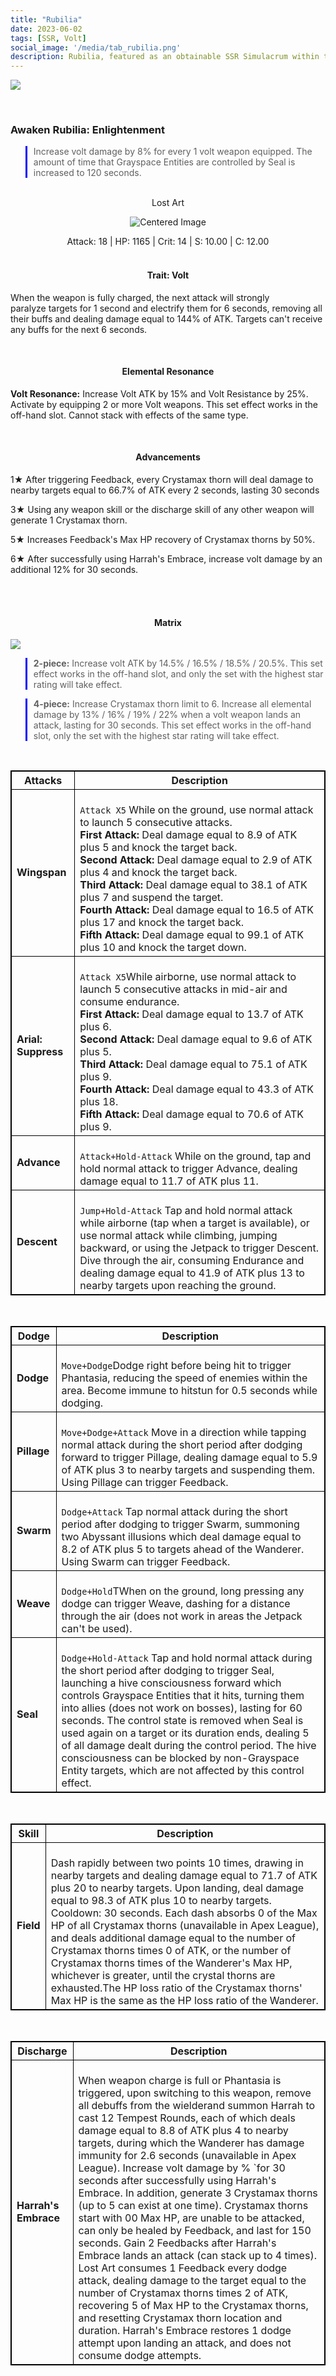 ```yaml
---
title: "Rubilia"
date: 2023-06-02
tags: [SSR, Volt]
social_image: '/media/tab_rubilia.png'
description: Rubilia, featured as an obtainable SSR Simulacrum within the simulacrum system, associated with the weapon Lost Art.
---
```



![](https://telegra.ph/file/cf9ceaf192d1ca4148b0e.png)


</br>

### Awaken Rubilia: Enlightenment

> Increase volt damage by 8% for every 1 volt weapon equipped. The amount of time that Grayspace Entities are controlled by Seal is increased to 120 seconds.

</br>

<center>Lost Art</center>

<p align="center">
    <img src="https://telegra.ph/file/dc10128262fa1cafb115d.png" alt="Centered Image">
</p>



<center> Attack: 18 | HP: 1165 | Crit: 14 | S: 10.00 | C: 12.00</center>

</br>

<h4 style="text-align: center;"> Trait: Volt </h4>


When the weapon is fully charged, the next attack will strongly paralyze targets for 1 second and electrify them for 6 seconds, removing all their buffs and dealing damage equal to 144% of ATK. Targets can't receive any buffs for the next 6 seconds.

</br>

<h4 style="text-align: center;"> Elemental Resonance </h4>

**Volt Resonance:** Increase Volt ATK by 15% and Volt Resistance by 25%. Activate by equipping 2 or more Volt weapons. This set effect works in the off-hand slot. Cannot stack with effects of the same type.

</br>

<h4 style="text-align: center;"> Advancements </h4>



1★ After triggering Feedback, every Crystamax thorn will deal damage to nearby targets equal to 66.7% of ATK every 2 seconds, lasting 30 seconds

3★  Using any weapon skill or the discharge skill of any other weapon will generate 1 Crystamax thorn.

5★  Increases Feedback's Max HP recovery of Crystamax thorns by 50%.

6★  After successfully using Harrah's Embrace, increase volt damage by an additional 12% for 30 seconds.

</br> 
</br>

<h4 style="text-align: center;"> Matrix </h4>

![](https://telegra.ph/file/d188583ef4e4fc96c8e0e.png)

> **2-piece:** Increase volt ATK by 14.5% / 16.5% / 18.5% / 20.5%. This set effect works in the off-hand slot, and only the set with the highest star rating will take effect.

> **4-piece:** Increase Crystamax thorn limit to 6. Increase all elemental damage by 13% / 16% / 19% / 22% when a volt weapon lands an attack, lasting for 30 seconds. This set effect works in the off-hand slot, only the set with the highest star rating will take effect.



<style>
table {
    border-collapse: collapse;
}
table, th, td {
   border: 1.5px solid black;
}
blockquote {
    border-left: solid blue;
    padding-left: 10px;
}
</style>


</br>

|   Attacks        | Description                                                  |
|-----------------|---------------------------------------------------------------|
| **Wingspan** | </br> `Attack X5` While on the ground, use normal attack to launch 5 consecutive attacks.</br> **First Attack:**  Deal damage equal to 8.9 of ATK plus 5 and knock the target back.</br> **Second Attack:**  Deal damage equal to 2.9 of ATK plus 4 and knock the target back.</br> **Third Attack:** Deal damage equal to 38.1 of ATK plus 7 and suspend the target.</br> **Fourth Attack:** Deal damage equal to 16.5 of ATK plus 17 and knock the target back.</br>**Fifth Attack:** Deal damage equal to 99.1 of ATK plus 10 and knock the target down.| 
|  **Arial: Suppress**|  </br> `Attack X5`While airborne, use normal attack to launch 5 consecutive attacks in mid-air and consume endurance.</br>**First Attack:**  Deal damage equal to 13.7 of ATK plus 6.</br>**Second Attack:** Deal damage equal to 9.6 of ATK plus 5. </br>**Third Attack:**  Deal damage equal to 75.1 of ATK plus 9. </br>**Fourth Attack:** Deal damage equal to 43.3 of ATK plus 18. </br>**Fifth Attack:**  Deal damage equal to 70.6 of ATK plus 9.|
| **Advance**| </br> `Attack+Hold-Attack` While on the ground, tap and hold normal attack to trigger Advance, dealing damage equal to 11.7 of ATK plus 11.|
|**Descent**|</br>`Jump+Hold-Attack` Tap and hold normal attack while airborne (tap when a target is available), or use normal attack while climbing, jumping backward, or using the Jetpack to trigger Descent. Dive through the air, consuming Endurance and dealing damage equal to 41.9 of ATK plus 13 to nearby targets upon reaching the ground.|


</br>

|   Dodge        | Description                                                  |
|-----------------|---------------------------------------------------------------|
| **Dodge**| </br> `Move+Dodge`Dodge right before being hit to trigger Phantasia, reducing the speed of enemies within the area. Become immune to hitstun for 0.5 seconds while dodging.|
|**Pillage**| </br>  `Move+Dodge+Attack` Move in a direction while tapping normal attack during the short period after dodging forward to trigger Pillage, dealing damage equal to 5.9 of ATK plus 3 to nearby targets and suspending them. Using Pillage can trigger Feedback.|
|**Swarm**| </br>  `Dodge+Attack` Tap normal attack during the short period after dodging to trigger Swarm, summoning two Abyssant illusions which deal damage equal to 8.2 of ATK plus 5 to targets ahead of the Wanderer. Using Swarm can trigger Feedback.|
|**Weave**| </br>  `Dodge+Hold`TWhen on the ground, long pressing any dodge can trigger Weave, dashing for a distance through the air (does not work in areas the Jetpack can't be used).|
|**Seal**| </br> `Dodge+Hold-Attack` Tap and hold normal attack during the short period after dodging to trigger Seal, launching a hive consciousness forward which controls Grayspace Entities that it hits, turning them into allies (does not work on bosses), lasting for 60 seconds. The control state is removed when Seal is used again on a target or its duration ends, dealing 5 of all damage dealt during the control period. The hive consciousness can be blocked by non-Grayspace Entity targets, which are not affected by this control effect.|

</br>

|   Skill        | Description                                                  |
|-----------------|---------------------------------------------------------------|
| **Field**| </br> Dash rapidly between two points 10 times, drawing in nearby targets and dealing damage equal to 71.7 of ATK plus 20 to nearby targets. Upon landing, deal damage equal to 98.3 of ATK plus 10 to nearby targets. Cooldown: 30 seconds. Each dash absorbs 0 of the Max HP of all Crystamax thorns (unavailable in Apex League), and deals additional damage equal to the number of Crystamax thorns times 0 of ATK, or the number of Crystamax thorns times  of the Wanderer's Max HP, whichever is greater, until the crystal thorns are exhausted.The HP loss ratio of the Crystamax thorns' Max HP is the same as the HP loss ratio of the Wanderer.|

</br>

|   Discharge        | Description                                                  |
|-----------------|---------------------------------------------------------------|
| **Harrah's Embrace**| </br> When weapon charge is full or Phantasia is triggered, upon switching to this weapon, remove all debuffs from the wielderand summon Harrah to cast 12 Tempest Rounds, each of which deals damage equal to 8.8 of ATK plus 4 to nearby targets, during which the Wanderer has damage immunity for 2.6 seconds (unavailable in Apex League). Increase volt damage by % `for 30 seconds after successfully using Harrah's Embrace. In addition, generate 3 Crystamax thorns (up to 5 can exist at one time). Crystamax thorns start with 00 Max HP, are unable to be attacked, can only be healed by Feedback, and last for 150 seconds. Gain 2 Feedbacks after Harrah's Embrace lands an attack (can stack up to 4 times). Lost Art consumes 1 Feedback every dodge attack, dealing damage to the target equal to the number of Crystamax thorns times 2 of ATK, recovering 5 of Max HP to the Crystamax thorns, and resetting Crystamax thorn location and duration. Harrah's Embrace restores 1 dodge attempt upon landing an attack, and does not consume dodge attempts.|
